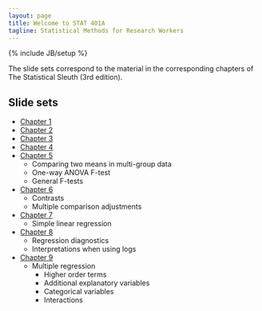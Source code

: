 ```yaml
---
layout: page
title: Welcome to STAT 401A
tagline: Statistical Methods for Research Workers
---
```

{% include JB/setup %}

The slide sets correspond to the material in the corresponding chapters of The Statistical Sleuth (3rd edition). 

## Slide sets

- [Chapter 1](Ch01.pdf)
- [Chapter 2](Ch02.pdf)
- [Chapter 3](Ch03.pdf)
- [Chapter 4](Ch04.pdf)
- [Chapter 5](Ch05.pdf)
  - Comparing two means in multi-group data
  - One-way ANOVA F-test
  - General F-tests
- [Chapter 6](Ch06.pdf)
  - Contrasts
  - Multiple comparison adjustments
- [Chapter 7](Ch07.pdf)
  - Simple linear regression
- [Chapter 8](Ch08.pdf)
  - Regression diagnostics
  - Interpretations when using logs
- [Chapter 9](Ch09.pdf)
  - Multiple regression
    - Higher order terms
    - Additional explanatory variables
    - Categorical variables
    - Interactions

